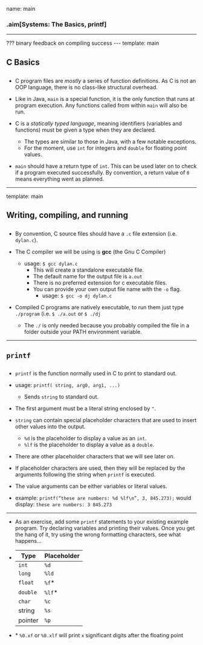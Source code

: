name: main

### .aim[Systems: The Basics, printf]

<style>
.aim {font-size: .75em}
.remark-inline-code {
  background-color: lightgray;
  border-radius: 3px;
  padding-left: 2px;
  padding-right: 2px;
}
h4 {font-size: 1.5em}
</style>

<hr>
???
binary feedback on compiling success
---
template: main

#### C Basics
* C program files are _mostly_ a series of function definitions. As C is not an OOP language, there is no class-like structural overhead.

* Like in Java, `main` is a special function, it is the only function that runs at program execution. Any functions called from within `main` will also be run.
* C is a _statically typed language_, meaning identifiers (variables and functions) must be given a type when they are declared.
    * The types are similar to those in Java, with a few notable exceptions.
    * For the moment, use `int` for integers and `double` for floating point values.
* `main` should have a return type of `int`. This can be used later on to check if a program executed successfully. By convention, a return value of `0` means everything went as planned.

---
template: main

#### Writing, compiling, and running
 * By convention, C source files should have a `.c` file extension (i.e. `dylan.c`).

 * The C compiler we will be using is __gcc__ (the Gnu C Compiler)
   * usage: `$ gcc dylan.c`
     * This will create a standalone executable file.
     * The default name for the output file is `a.out`
     * There is no preferred extension for c executable files.
     * You can provide your own output file name with the `-o` flag.
       * usage: `$ gcc -o dj dylan.c`

 * Compiled C programs are natively executable, to run them just type `./program` (i.e. `$ ./a.out` or `$ ./dj`
   * The `./` is only needed because you probably compiled the file in a folder outside your PATH environment variable.

---

#### `printf`
- `printf` is the function normally used in C to print to standard out.

- usage: `printf( string, arg0, arg1, ...)`
  - Sends `string` to standard out.
* The first argument must be a literal string enclosed by `"`.

* `string` can contain special placeholder characters that are used to insert other values into the output.
  * `%d` is the placeholder to display a value as an `int`.
  * `%lf` is the placeholder to display a value as a `double`.

* There are other placeholder characters that we will see later on.
* If placeholder characters are used, then they will be replaced by the arguments following the string when `printf` is executed.
* The value arguments can be either variables or literal values.
- example: `printf(“these are numbers: %d %lf\n”, 3, 845.273);` would display: `these are numbers: 3 845.273`
---

   * As an exercise, add some `printf` statements to your existing example program. Try declaring variables and printing their values. Once you get the hang of it, try using the wrong formatting characters, see what happens...
   * | Type | Placeholder |
     |------|-------------|
     |`int` | `%d`        |
     |`long`| `%ld`       |
     |`float`| `%f`*       |
     |`double`| `%lf`*     |
     |`char`| `%c`         |
     |string| `%s` |
     |pointer| `%p`|
   * \* `%0.xf` or `%0.xlf` will print `x` significant digits after the floating point
